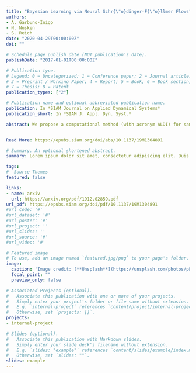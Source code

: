 ```yaml
---
title: "Bayesian Learning via Neural Schr{\"o}dinger-F{\"o}llmer Flows"
authors:
- A. Garbuno-Inigo
- N. Nüsken
- S. Reich
date: "2020-04-29T00:00:00Z"
doi: ""

# Schedule page publish date (NOT publication's date).
publishDate: "2017-01-01T00:00:00Z"

# Publication type.
# Legend: 0 = Uncategorized; 1 = Conference paper; 2 = Journal article;
# 3 = Preprint / Working Paper; 4 = Report; 5 = Book; 6 = Book section;
# 7 = Thesis; 8 = Patent
publication_types: ["2"]

# Publication name and optional abbreviated publication name.
publication: In *SIAM Journal on Applied Dynamical Systems*
publication_short: In *SIAM J. Appl. Dyn. Syst.*

abstract: We propose a computational method (with acronym ALDI) for sampling from a given target distribution based on first-order (overdamped) Langevin dynamics which satisfies the property of affine invariance. The central idea of ALDI is to run an ensemble of particles with their empirical covariance serving as a preconditioner for their underlying Langevin dynamics. ALDI does not require taking the inverse or square root of the empirical covariance matrix, which enables application to high-dimensional sampling problems. The theoretical properties of ALDI are studied in terms of nondegeneracy and ergodicity. Furthermore, we study its connections to diffusion on Riemannian manifolds and Wasserstein gradient flows. Bayesian inference serves as a main application area for ALDI. In case of a forward problem with additive Gaussian measurement errors, ALDI allows for a gradient-free approximation in the spirit of the ensemble Kalman filter. A computational comparison between gradient-free and gradient-based ALDI is provided for a PDE constrained Bayesian inverse problem.


Read More: https://epubs.siam.org/doi/abs/10.1137/19M1304891

# Summary. An optional shortened abstract.
summary: Lorem ipsum dolor sit amet, consectetur adipiscing elit. Duis posuere tellus ac convallis placerat. Proin tincidunt magna sed ex sollicitudin condimentum.

tags:
#- Source Themes
featured: false

links:
- name: arxiv
  url: https://arxiv.org/pdf/1912.02859.pdf
url_pdf: https://epubs.siam.org/doi/pdf/10.1137/19M1304891
#url_code: '#'
#url_dataset: '#'
#url_poster: '#'
#url_project: ''
#url_slides: ''
#url_source: '#'
#url_video: '#'

# Featured image
# To use, add an image named `featured.jpg/png` to your page's folder. 
image:
  caption: 'Image credit: [**Unsplash**](https://unsplash.com/photos/pLCdAaMFLTE)'
  focal_point: ""
  preview_only: false

# Associated Projects (optional).
#   Associate this publication with one or more of your projects.
#   Simply enter your project's folder or file name without extension.
#   E.g. `internal-project` references `content/project/internal-project/index.md`.
#   Otherwise, set `projects: []`.
projects:
- internal-project

# Slides (optional).
#   Associate this publication with Markdown slides.
#   Simply enter your slide deck's filename without extension.
#   E.g. `slides: "example"` references `content/slides/example/index.md`.
#   Otherwise, set `slides: ""`.
slides: example
---
```

